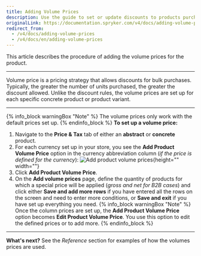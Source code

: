 ```yaml
---
title: Adding Volume Prices
description: Use the guide to set or update discounts to products purchased in bulk from the Back Office.
originalLink: https://documentation.spryker.com/v4/docs/adding-volume-prices
redirect_from:
  - /v4/docs/adding-volume-prices
  - /v4/docs/en/adding-volume-prices
---
```


This article describes the procedure of adding the volume prices for the product.
***
Volume price is a pricing strategy that allows discounts for bulk purchases. Typically, the greater the number of units purchased, the greater the discount allowed. 
Unlike the discount rules, the volume prices are set up for each specific concrete product or product variant.
***
{% info_block warningBox "Note" %}
The volume prices only work with the default prices set up.
{% endinfo_block %}
**To set up a volume price:**
1. Navigate to the **Price & Tax** tab of either an **abstract** or **concrete** product.
2. For each currency set up in your store, you see the **Add Product Volume Price** option in the currency abbreviation column (_if the price is defined for the currency_):
    ![Add product volume prices](https://spryker.s3.eu-central-1.amazonaws.com/docs/User+Guides/Back+Office+User+Guides/Products/Products/Managing+products/Adding+Volume+Prices/add-product-volume-price.png){height="" width=""}
3. Click **Add Product Volume Price**.
4. On the **Add volume prices** page, define the quantity of products for which a special price will be applied (_gross and net for B2B cases_)  and click either **Save and add more rows** if you have entered all the rows on the screen and need to enter more conditions, or **Save and exit** if you have set up everything you need.
{% info_block warningBox "Note" %}
Once the column prices are set up, the **Add Product Volume Price** option becomes **Edit Product Volume Price**. You use this option to edit the defined prices or to add more.
{% endinfo_block %}
***
**What's next?**
See the _Reference_ section for examples of how the volumes prices are used.
